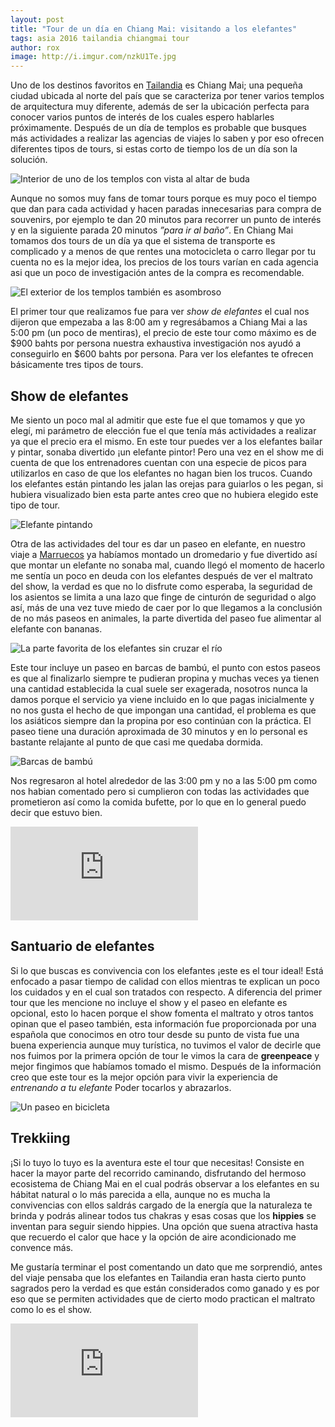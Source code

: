 ```yaml
---
layout: post
title: "Tour de un día en Chiang Mai: visitando a los elefantes"
tags: asia 2016 tailandia chiangmai tour
author: rox
image: http://i.imgur.com/nzkU1Te.jpg
---
```


Uno de los destinos favoritos en [Tailandia](/tag/tailandia) es Chiang Mai; una pequeña ciudad ubicada al norte del país que se caracteriza por tener varios templos de arquitectura muy diferente, además de  ser la ubicación perfecta para conocer varios puntos de interés de los cuales espero hablarles próximamente.  Después de un día de templos es probable que busques más actividades a realizar las agencias de viajes lo saben y por eso ofrecen diferentes tipos de tours, si estas corto de tiempo los de un día son la solución.

![Interior de uno de los templos con vista al altar de buda](http://i.imgur.com/WRxE1OX.jpg)

Aunque no somos muy fans de tomar tours porque es muy poco el tiempo que dan para cada actividad y hacen paradas innecesarias para compra de souvenirs, por ejemplo te dan 20 minutos para recorrer un punto de interés y en la siguiente parada 20 minutos *”para ir al baño”*. En Chiang Mai tomamos dos tours de un día ya que el sistema de transporte es complicado y a menos de que rentes una motocicleta o carro llegar por tu cuenta no es la mejor idea, los precios de los tours varían en cada  agencia asi que un poco de investigación antes de la compra es recomendable.

![El exterior de los templos también es asombroso](http://i.imgur.com/jSyanWR.jpg)

El primer tour que realizamos fue para ver *show de elefantes* el cual nos dijeron que empezaba a las 8:00 am y regresábamos a Chiang Mai a las 5:00 pm (un poco de mentiras), el precio de este tour como máximo es de $900 bahts por persona nuestra exhaustiva investigación nos ayudó a conseguirlo en $600 bahts por persona. Para ver los elefantes te ofrecen básicamente tres tipos de tours.

## Show de elefantes

Me siento un poco mal al admitir que este fue el que tomamos y que yo elegí, mi parámetro de elección fue el que tenía más actividades a realizar ya que el precio era el mismo. En este tour puedes ver a los elefantes bailar y pintar, sonaba divertido ¡un elefante pintor! Pero una vez en el show me di cuenta de que los entrenadores cuentan con una especie de picos para utilizarlos en caso de que los elefantes no hagan bien los trucos. Cuando los elefantes están pintando les jalan las orejas para guiarlos o les pegan, si hubiera visualizado bien esta parte antes creo que no hubiera elegido este tipo de tour.

![Elefante pintando](http://i.imgur.com/TOqv58q.jpg)

Otra de las actividades del tour es dar un paseo en elefante, en nuestro viaje a [Marruecos](/tag/marruecos/) ya habíamos montado un dromedario y fue divertido así que montar un elefante no sonaba mal, cuando llegó el momento de hacerlo me sentía un poco en deuda con los elefantes después de ver el maltrato del show, la verdad es que no lo disfrute como esperaba,  la seguridad de los asientos se limita a una lazo que finge de cinturón de seguridad o algo así, más de una vez tuve miedo de caer por lo que llegamos a la conclusión de no más paseos en animales, la parte divertida del paseo fue alimentar al elefante con bananas.

![La parte favorita de los elefantes sin cruzar el río](http://i.imgur.com/d9UiwWy.jpg)

Este tour incluye un paseo en barcas de bambú, el punto con estos paseos es que al finalizarlo siempre te pudieran propina y muchas veces ya tienen una cantidad establecida la cual suele ser exagerada, nosotros nunca la damos porque el servicio ya viene incluido en lo que pagas inicialmente y no nos gusta el hecho de que impongan una cantidad, el problema es que los asiáticos siempre dan la propina por eso continúan con la práctica. El paseo tiene una duración aproximada de 30 minutos y en lo personal es bastante relajante al punto de que casi me quedaba dormida.

![Barcas de bambú](http://i.imgur.com/JmxxIL4.jpg)

Nos regresaron al hotel alrededor de las 3:00 pm y no a las 5:00 pm como nos habian comentado pero si cumplieron con todas las actividades que prometieron así como la comida bufette, por lo que en lo general puedo decir que estuvo bien.

<div class="embed-responsive embed-responsive-16by9">
<iframe class="embed-responsive-item" src="https://www.youtube.com/embed/KtwawKb259Q" frameborder="0" allowfullscreen></iframe>
</div>

## Santuario de elefantes

Si lo que buscas es convivencia con los elefantes ¡este es el tour ideal! Está enfocado a pasar tiempo de calidad con ellos mientras te explican un poco los cuidados y en el cual son tratados con respecto. A diferencia del primer tour que les mencione no incluye el show y el  paseo en elefante es opcional, esto lo hacen porque el show fomenta el maltrato y otros tantos opinan que el paseo también, esta información fue proporcionada por una española que conocimos en otro tour desde su punto de vista fue una buena experiencia aunque muy turística, no tuvimos el valor de decirle que nos fuimos por la primera opción de tour le vimos la cara de **greenpeace** y mejor fingimos que habíamos tomado el mismo. Después de la información creo que este tour es la mejor opción para vivir la experiencia de *entrenando a tu elefante* Poder tocarlos y abrazarlos.

![Un paseo en bicicleta](http://i.imgur.com/NWSlVzn.jpg)

## Trekkiing 

¡Si lo tuyo lo tuyo es la aventura este el tour que necesitas! Consiste en hacer la mayor parte del recorrido caminando, disfrutando del hermoso ecosistema de Chiang Mai en el cual podrás observar a los elefantes en su  hábitat natural o lo más parecida a ella, aunque no es mucha la convivencias con ellos saldrás cargado de la energía que la naturaleza te brinda y podrás  alinear todos tus chakras y esas cosas que los **hippies** se inventan para seguir siendo hippies. Una opción que suena atractiva hasta que recuerdo el calor que hace y la opción de aire acondicionado me convence más. 

Me gustaría terminar el post comentando un dato que me sorprendió, antes del viaje pensaba que los elefantes en Tailandia eran hasta cierto punto sagrados pero la verdad es que están considerados como ganado y es por eso que se permiten actividades que de cierto modo practican el maltrato como lo es el show.

<div class="embed-responsive embed-responsive-16by9">
<iframe class="embed-responsive-item" src="https://www.youtube.com/embed/eSNXvgiwbFk" frameborder="0" allowfullscreen></iframe>
</div>